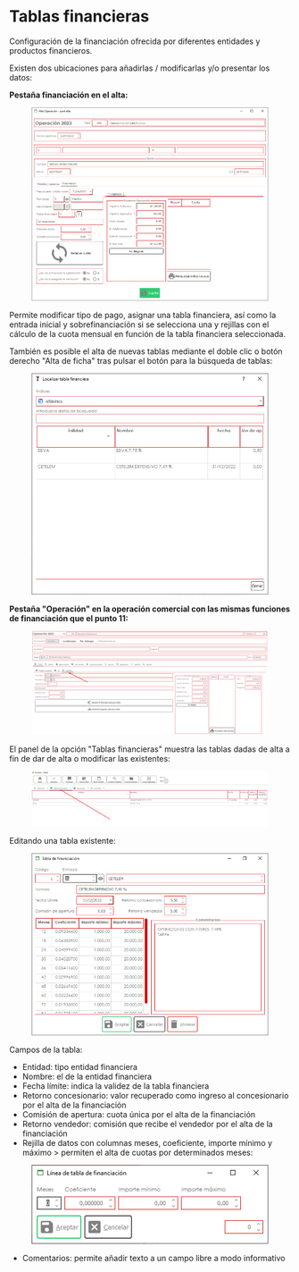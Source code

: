 # Tablas financieras

Configuración de la financiación ofrecida por diferentes entidades y productos financieros.

Existen dos ubicaciones para añadirlas / modificarlas y/o presentar los datos:

**Pestaña financiación en el alta:**

<figure><img src="../../../.gitbook/assets/imagen (5).png" alt=""><figcaption></figcaption></figure>

Permite modificar tipo de pago, asignar una tabla financiera, así como la entrada inicial y sobrefinanciación si se selecciona una y rejillas con el cálculo de la cuota mensual en función de la tabla financiera seleccionada.

También es posible el alta de nuevas tablas mediante el doble clic o botón derecho "Alta de ficha" tras pulsar el botón para la búsqueda de tablas:

<figure><img src="../../../.gitbook/assets/imagen (6) (1).png" alt=""><figcaption></figcaption></figure>

**Pestaña "Operación" en la operación comercial con las mismas funciones de financiación que el punto 11:**

<figure><img src="../../../.gitbook/assets/imagen (9).png" alt=""><figcaption></figcaption></figure>

El panel de la opción "Tablas financieras" muestra las tablas dadas de alta a fin de dar de alta o modificar las existentes:

<figure><img src="../../../.gitbook/assets/imagen (10) (1).png" alt=""><figcaption></figcaption></figure>

Editando una tabla existente:

<figure><img src="../../../.gitbook/assets/imagen (11).png" alt=""><figcaption></figcaption></figure>

Campos de la tabla:

* Entidad: tipo entidad financiera
* Nombre: el de la entidad financiera
* Fecha límite: indica la validez de la tabla financiera
* Retorno concesionario: valor recuperado como ingreso al concesionario por el alta de la financiación
* Comisión de apertura: cuota única por el alta de la financiación
* Retorno vendedor: comisión que recibe el vendedor por el alta de la financiación
* Rejilla de datos con columnas meses, coeficiente, importe mínimo y máximo > permiten el alta de cuotas por determinados meses:

<figure><img src="../../../.gitbook/assets/imagen (3) (1).png" alt=""><figcaption></figcaption></figure>

* Comentarios: permite añadir texto a un campo libre a modo informativo

